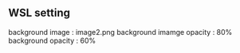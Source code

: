 ## WSL setting
background image            : image2.png
background imamge opacity   : 80%
background opacity	        : 60%
